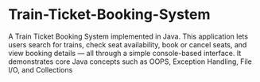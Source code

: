 # Train-Ticket-Booking-System
A Train Ticket Booking System implemented in Java. This application lets users search for trains, check seat availability, book or cancel seats, and view booking details — all through a simple console-based interface. It demonstrates core Java concepts such as OOPS, Exception Handling, File I/O, and Collections

